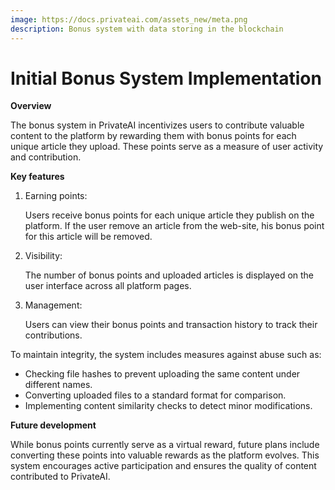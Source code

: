 ```yaml
---
image: https://docs.privateai.com/assets_new/meta.png
description: Bonus system with data storing in the blockchain
---
```


# Initial Bonus System Implementation

**Overview**

The bonus system in PrivateAI incentivizes users to contribute valuable content to the platform by rewarding them with bonus points for each unique article they upload. These points serve as a measure of user activity and contribution.

**Key features**

1.  Earning points:

    Users receive bonus points for each unique article they publish on the platform. If the user remove an article from the web-site, his bonus point for this article will be removed.

2.  Visibility:

    The number of bonus points and uploaded articles is displayed on the user interface across all platform pages.

3.  Management:

    Users can view their bonus points and transaction history to track their contributions.

To maintain integrity, the system includes measures against abuse such as:

- Checking file hashes to prevent uploading the same content under different names.
- Converting uploaded files to a standard format for comparison.
- Implementing content similarity checks to detect minor modifications.

**Future development**

While bonus points currently serve as a virtual reward, future plans include converting these points into valuable rewards as the platform evolves. This system encourages active participation and ensures the quality of content contributed to PrivateAI.
